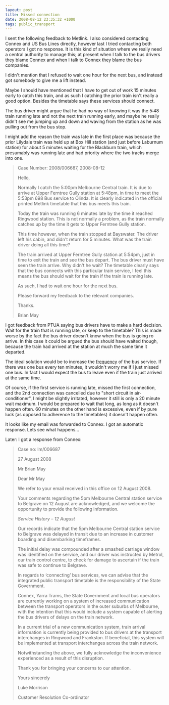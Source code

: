 ```yaml
---
layout: post
title: Missed connection
date: 2008-08-12 23:35:32 +1000
tags: public_transport
---
```


I sent the following feedback to Metlink. I also considered contacting 
Connex and US Bus Lines directly, however last I tried contacting both 
operators I got no response. It is this kind of situation where we 
really need a central authority to manage this; at present when I talk 
to the bus drivers they blame Connex and when I talk to Connex they 
blame the bus companies.

I didn't mention that I refused to wait one hour for the next bus, and 
instead got somebody to give me a lift instead.

Maybe I should have mentioned that I have to get out of work 15 minutes 
early to catch this train, and as such I catching the prior train isn't 
really a good option. Besides the timetable says these services should 
connect.

The bus driver might argue that he had no way of knowing it was the 5:48 
train running late and not the next train running early, and maybe he 
really didn't see me jumping up and down and waving from the station as 
he was pulling out from the bus stop.

I might add the reason the train was late in the first place was because 
the prior Lilydale train was held up at Box Hill station (and just 
before Laburnum station) for about 5 minutes waiting for the Blackburn 
train, which presumably was running late and had priority where the two 
tracks merge into one.

> Case Number: 2008/006687, 2008-08-12
>
> Hello,
>
> Normally I catch the 5:00pm Melbourne Central train. It is due to arrive 
> at Upper Ferntree Gully station at 5:48pm, in time to meet the 5:53pm 
> 698 Bus service to Olinda. It is clearly indicated in the official 
> printed Metlink timetable that this bus meets this train.
>
> Today the train was running 6 minutes late by the time it reached 
> Ringwood station. This is not normally a problem, as the train normally 
> catches up by the time it gets to Upper Ferntree Gully station.
>
> This time however, when the train stopped at Bayswater. The driver left 
> his cabin, and didn't return for 5 minutes. What was the train driver 
> doing all this time?
>
> The train arrived at Upper Ferntree Gully station at 5:54pm, just in 
> time to exit the train and see the bus depart. The bus driver must have 
> seen the train arrive. Why didn't he wait? The timetable clearly says 
> that the bus connects with this particular train service, I feel this 
> means the bus should wait for the train if the train is running late.
>
> As such, I had to wait one hour for the next bus.
>
> Please forward my feedback to the relevant companies.
>
> Thanks.
>
> Brian May

I got feedback from PTUA saying bus drivers have to make a hard decision. Wait
for the train that is running late, or keep to the timetable? This is made
worse by the fact the bus driver doesn't know when the bus is going ro arrive.
In this case it could be argued the bus should have waited though, because the
train had arrived at the station at much the same time it departed.

The ideal solution would be to increase the [frequency](https://wiki.microcomaustralia.com.au/transport/public/frequency/) of the bus service.
If there was one bus every ten minutes, it wouldn't worry me if I just missed
one bus. In fact I would expect the bus to leave even if the train just arrived
at the same time.

Of course, if the first service is running late, missed the first
connection, and the 2nd connection was cancelled due to "short circuit
in air-conditioner", I might be slightly irritated, however it still is
only a 20 minute wait maximum. I would be prepared to wait that long, as
long as it doesn't happen often. 60 minutes on the other hand is
excessive, even if by pure luck (as opposed to adherence to the
timetables) it doesn't happen often.

It looks like my email was forwarded to Connex. I got an automatic
response. Lets see what happens...

Later: I got a response from Connex:

> Case no: lm/006687
>
> 27 August 2008
>
> Mr Brian May
>
> Dear Mr May
>
> We refer to your email received in this office on 12 August 2008.
>
> Your comments regarding the 5pm Melbourne Central station service to 
> Belgrave on 12 August are acknowledged, and we welcome the opportunity 
> to provide the following information.
>
> *_Service History – 12 August_*
>
> Our records indicate that the 5pm Melbourne Central station service to 
> Belgrave was delayed in transit due to an increase in customer boarding 
> and disembarking timeframes.
> 
> The initial delay was compounded after a smashed carriage window was 
> identified on the service, and our driver was instructed by Metrol, our 
> train control centre, to check for damage to ascertain if the train was 
> safe to continue to Belgrave.
>
> In regards to ‘connecting’ bus services, we can advise that the 
> integrated public transport timetable is the responsibility of the State 
> Government.
>
> Connex, Yarra Trams, the State Government and local bus operators are 
> currently working on a system of increased communication between the 
> transport operators in the outer suburbs of Melbourne, with the 
> intention that this would include a system capable of alerting the bus 
> drivers of delays on the train network.
>
> In a current trial of a new communication system, train arrival 
> information is currently being provided to bus drivers at the transport 
> interchanges in Ringwood and Frankston. If beneficial, this system will 
> be implemented at transport interchanges across the train network.
>
> Notwithstanding the above, we fully acknowledge the inconvenience 
> experienced as a result of this disruption.
>
> Thank you for bringing your concerns to our attention.
>
> Yours sincerely
>
> Luke Morrison
>
> Customer Resolution Co-ordinator
